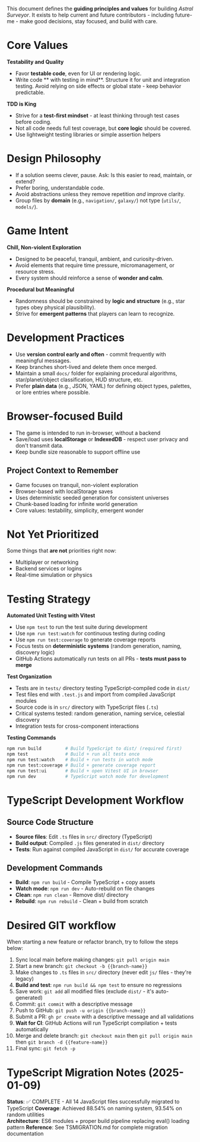 This document defines the **guiding principles and values** for building _Astral Surveyor_.
It exists to help current and future contributors - including future-me - make good decisions, stay focused, and build with care.

# Core Values
**Testability and Quality**
* Favor **testable code**, even for UI or rendering logic.
* Write code ** with testing in mind**.  Structure it for unit and integration testing.
Avoid relying on side effects or global state - keep behavior predictable.

**TDD is King**
* Strive for a **test-first mindset** - at least thinking through test cases before coding.
* Not all code needs full test coverage, but **core logic** should be covered.
* Use lightweight testing libraries or simple assertion helpers

# Design Philosophy 
* If a solution seems clever, pause.  Ask:  Is this easier to read, maintain, or extend?
* Prefer boring, understandable code.
* Avoid abstractions unless they remove repetition _and_ improve clarity.
* Group files by **domain** (e.g., `navigation/`, `galaxy/`) not type (`utils/`, `models/`).

# Game Intent
**Chill, Non-violent Exploration**
* Designed to be peaceful, tranquil, ambient, and curiosity-driven.
* Avoid elements that require time pressure, micromanagement, or resource stress.
* Every system should reinforce a sense of **wonder and calm**.

**Procedural but Meaningful**
* Randomness should be constrained by **logic and structure** (e.g., star types obey physical plausibility).
* Strive for **emergent patterns** that players can learn to recognize.

# Development Practices
* Use **version control early and often** - commit frequently with meaningful messages.
* Keep branches short-lived and delete them once merged.
* Maintain a small `docs/` folder for explaining procedural algorithms, star/planet/object classification, HUD structure, etc.
* Prefer **plain data** (e.g., JSON, YAML) for defining object types, palettes, or lore entries where possible.

# Browser-focused Build
* The game is intended to run in-browser, without a backend
* Save/load uses **localStorage** or **IndexedDB** - respect user privacy and don't transmit data.
* Keep bundle size reasonable to support offline use

## Project Context to Remember
- Game focuses on tranquil, non-violent exploration
- Browser-based with localStorage saves
- Uses deterministic seeded generation for consistent universes
- Chunk-based loading for infinite world generation
- Core values: testability, simplicity, emergent wonder

# Not Yet Prioritized 
Some things that **are not** priorities right now:
* Multiplayer or networking
* Backend services or logins
* Real-time simulation or physics 

# Testing Strategy
**Automated Unit Testing with Vitest**
* Use `npm test` to run the test suite during development
* Use `npm run test:watch` for continuous testing during coding
* Use `npm run test:coverage` to generate coverage reports
* Focus tests on **deterministic systems** (random generation, naming, discovery logic)
* GitHub Actions automatically run tests on all PRs - **tests must pass to merge**

**Test Organization**
* Tests are in `tests/` directory testing TypeScript-compiled code in `dist/`
* Test files end with `.test.js` and import from compiled JavaScript modules
* Source code is in `src/` directory with TypeScript files (`.ts`)
* Critical systems tested: random generation, naming service, celestial discovery
* Integration tests for cross-component interactions

**Testing Commands**
```bash
npm run build         # Build TypeScript to dist/ (required first)
npm test              # Build + run all tests once  
npm run test:watch    # Build + run tests in watch mode
npm run test:coverage # Build + generate coverage report
npm run test:ui       # Build + open Vitest UI in browser
npm run dev           # TypeScript watch mode for development
```

# TypeScript Development Workflow

## Source Code Structure
* **Source files**: Edit `.ts` files in `src/` directory (TypeScript)
* **Build output**: Compiled `.js` files generated in `dist/` directory  
* **Tests**: Run against compiled JavaScript in `dist/` for accurate coverage

## Development Commands
* **Build**: `npm run build` - Compile TypeScript + copy assets
* **Watch mode**: `npm run dev` - Auto-rebuild on file changes
* **Clean**: `npm run clean` - Remove dist/ directory
* **Rebuild**: `npm run rebuild` - Clean + build from scratch

# Desired GIT workflow
When starting a new feature or refactor branch, try to follow the steps below:
1. Sync local main before making changes: `git pull origin main`
2. Start a new branch: `git checkout -b {{branch-name}}`
3. Make changes to `.ts` files in `src/` directory (never edit `js/` files - they're legacy)
4. **Build and test**: `npm run build && npm test` to ensure no regressions
5. Save work: `git add` all modified files (exclude `dist/` - it's auto-generated)
6. Commit: `git commit` with a descriptive message
7. Push to GitHub: `git push -u origin {{branch-name}}`
8. Submit a PR: `gh pr create` with a descriptive message and all validations
9. **Wait for CI**: GitHub Actions will run TypeScript compilation + tests automatically
10. Merge and delete branch: `git checkout main` then `git pull origin main` then `git branch -d {{feature-name}}`
11. Final sync: `git fetch -p`

# TypeScript Migration Notes (2025-01-09)
**Status**: ✅ COMPLETE - All 14 JavaScript files successfully migrated to TypeScript
**Coverage**: Achieved 88.54% on naming system, 93.54% on random utilities  
**Architecture**: ES6 modules + proper build pipeline replacing eval() loading pattern
**Reference**: See TSMIGRATION.md for complete migration documentation